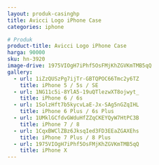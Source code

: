 ```yaml
---
layout: produk-casinghp
title: Avicci Logo iPhone Case
categories: iphone

# Produk
product-title: Avicci Logo iPhone Case
harga: 90000
sku: hn-3920
image-drive: 1975VIOgH7iPhf5OsFMjKhZGVKmTMB5qQ
gallery:
  - url: 1iZzQUSzPg7ijTr-GBTQPOC66Tmc2y6TZ
    title: iPhone 5 / 5s / SE
  - url: 1NG11c5i-8YlA5-19uQTlezwXT8ojwyt_
    title: iPhone 6 / 6s
  - url: 1SolzHft7b5kycvLaE-Jx-SAg5nGZqIHL
    title: iPhone 6 Plus / 6s Plus
  - url: 1UMklGCfdvGWduHfZZqCKEYQyW7HtPC3B
    title: iPhone 7 / 8
  - url: 1CqxBWClZBz6JksqIed3FD3EEaZGAXEhs
    title: iPhone 7 Plus / 8 Plus
  - url: 1975VIOgH7iPhf5OsFMjKhZGVKmTMB5qQ
    title: iPhone X
---
```

